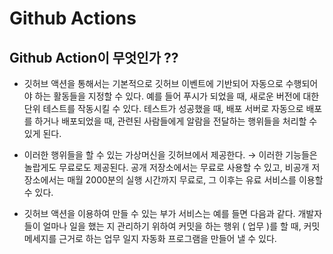 # Github Actions

## Github Action이 무엇인가 ??
- 깃허브 액션을 통해서는 기본적으로 깃허브 이벤트에 기반되어 자동으로 수행되어야 하는 활동들을 지정할 수 있다.
예를 들어 푸시가 되었을 때, 새로운 버전에 대한 단위 테스트를 작동시킬 수 있다.
테스트가 성공했을 때, 배포 서버로 자동으로 배포를 하거나 배포되었을 때, 관련된 사람들에게 알람을 전달하는 행위들을 처리할 수 있게 된다.

- 이러한 행위들을 할 수 있는 가상머신을 깃허브에서 제공한다. → 이러한 기능들은 놀랍게도 무료로도 제공된다. 공개 저장소에서는 무료로 사용할 수 있고, 비공개 저장소에서는 매월 2000분의 실행 시간까지 무료로, 그 이후는 유료 서비스를 이용할 수 있다.

- 깃허브 액션을 이용하여 만들 수 있는 부가 서비스는 예를 들면 다음과 같다. 개발자들이 얼마나 일을 했는 지 관리하기 위하여 커밋을 하는 행위 ( 업무 )를 할 때, 커밋 메세지를 근거로 하는 업무 일지 자동화 프로그램을 만들어 낼 수 있다.